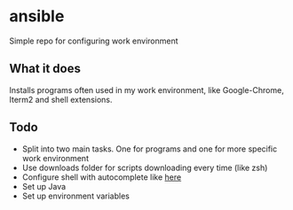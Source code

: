 # ansible

Simple repo for configuring work environment

## What it does
Installs programs often used in my work environment, like Google-Chrome, Iterm2 and shell extensions.

## Todo
* Split into two main tasks. One for programs and one for more specific work environment
* Use downloads folder for scripts downloading every time (like zsh)
* Configure shell with autocomplete like [here](http://sourabhbajaj.com/mac-setup/iTerm/zsh.html)
* Set up Java
* Set up environment variables
